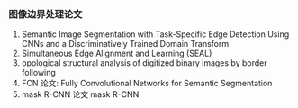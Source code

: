 ### 图像边界处理论文

1. Semantic Image Segmentation with Task-Specific Edge Detection Using CNNs
and a Discriminatively Trained Domain Transform
2. Simultaneous Edge Alignment and Learning (SEAL)
3. opological structural analysis of digitized binary images by border following
4. FCN 论文: Fully Convolutional Networks for Semantic Segmentation
5. mask R-CNN 论文 mask R-CNN